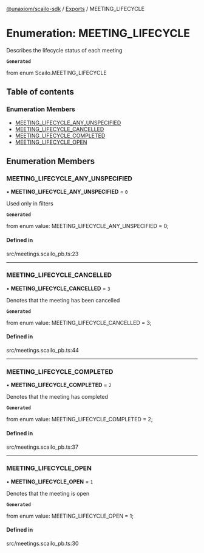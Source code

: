 [@unaxiom/scailo-sdk](../README.md) / [Exports](../modules.md) / MEETING\_LIFECYCLE

# Enumeration: MEETING\_LIFECYCLE

Describes the lifecycle status of each meeting

**`Generated`**

from enum Scailo.MEETING_LIFECYCLE

## Table of contents

### Enumeration Members

- [MEETING\_LIFECYCLE\_ANY\_UNSPECIFIED](MEETING_LIFECYCLE.md#meeting_lifecycle_any_unspecified)
- [MEETING\_LIFECYCLE\_CANCELLED](MEETING_LIFECYCLE.md#meeting_lifecycle_cancelled)
- [MEETING\_LIFECYCLE\_COMPLETED](MEETING_LIFECYCLE.md#meeting_lifecycle_completed)
- [MEETING\_LIFECYCLE\_OPEN](MEETING_LIFECYCLE.md#meeting_lifecycle_open)

## Enumeration Members

### MEETING\_LIFECYCLE\_ANY\_UNSPECIFIED

• **MEETING\_LIFECYCLE\_ANY\_UNSPECIFIED** = ``0``

Used only in filters

**`Generated`**

from enum value: MEETING_LIFECYCLE_ANY_UNSPECIFIED = 0;

#### Defined in

src/meetings.scailo_pb.ts:23

___

### MEETING\_LIFECYCLE\_CANCELLED

• **MEETING\_LIFECYCLE\_CANCELLED** = ``3``

Denotes that the meeting has been cancelled

**`Generated`**

from enum value: MEETING_LIFECYCLE_CANCELLED = 3;

#### Defined in

src/meetings.scailo_pb.ts:44

___

### MEETING\_LIFECYCLE\_COMPLETED

• **MEETING\_LIFECYCLE\_COMPLETED** = ``2``

Denotes that the meeting has completed

**`Generated`**

from enum value: MEETING_LIFECYCLE_COMPLETED = 2;

#### Defined in

src/meetings.scailo_pb.ts:37

___

### MEETING\_LIFECYCLE\_OPEN

• **MEETING\_LIFECYCLE\_OPEN** = ``1``

Denotes that the meeting is open

**`Generated`**

from enum value: MEETING_LIFECYCLE_OPEN = 1;

#### Defined in

src/meetings.scailo_pb.ts:30
